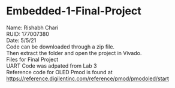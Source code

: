 # Embedded-1-Final-Project
Name: Rishabh Chari<br/>
RUID: 177007380<br/>
Date: 5/5/21<br/>
Code can be downloaded through a zip file. <br />
Then extract the folder and open the project in Vivado.  <br />
Files for Final Project <br />
UART Code was adpated from Lab 3 <br />
Reference code for OLED Pmod is found at <br />
https://reference.digilentinc.com/reference/pmod/pmodoled/start
